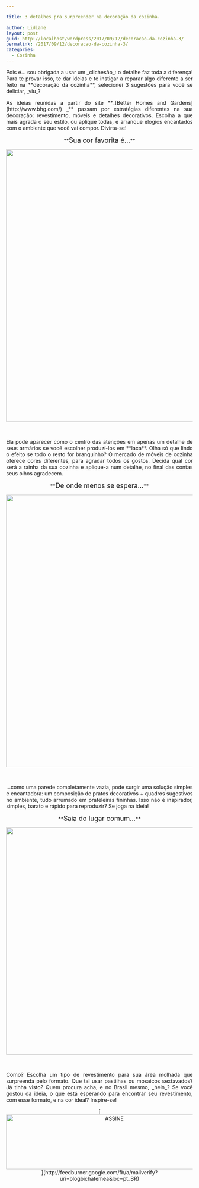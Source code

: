 ```yaml
---

title: 3 detalhes pra surpreender na decoração da cozinha.

author: Lidiane
layout: post
guid: http://localhost/wordpress/2017/09/12/decoracao-da-cozinha-3/
permalink: /2017/09/12/decoracao-da-cozinha-3/
categories:
  - Cozinha
---
```

<p style="text-align: justify;">
  Pois é… sou obrigada a usar um _clichesão_: o detalhe faz toda a diferença! Para te provar isso, te dar ideias e te instigar a reparar algo diferente a ser feito na **decoração da cozinha**, selecionei 3 sugestões para você se deliciar, _viu_?
</p>

<p style="text-align: justify;" align="justify">
  As ideias reunidas a partir do site **_[Better Homes and Gardens](http://www.bhg.com/) _** passam por estratégias diferentes na sua decoração: revestimento, móveis e detalhes decorativos. Escolha a que mais agrada o seu estilo, ou aplique todas, e arranque elogios encantados com o ambiente que você vai compor. Divirta-se!
</p>

<!--more-->

<p align="center">
  **<span style="font-size: large;">Sua cor favorita é…</span>**
</p>

<p align="center">
  <a href="http://www.decoracaodacasa.com/?attachment_id=1733" rel="attachment wp-att-1733"><img class="alignnone size-full wp-image-1733" title="DECORACAO-COZINHA-ARMARIO-LACA" src="http://www.decoracaodacasa.com/blog/wp-content/uploads/2012/10/DECORACAO-COZINHA-ARMARIO-LACA.jpg" alt="" width="550" height="733" /></a>
</p>

&nbsp;

<p align="justify">
  Ela pode aparecer como o centro das atenções em apenas um detalhe de seus armários se você escolher produzí-los em **laca**. Olha só que lindo o efeito se todo o resto for branquinho? O mercado de móveis de cozinha oferece cores diferentes, para agradar todos os gostos. Decida qual cor será a rainha da sua cozinha e aplique-a num detalhe, no final das contas seus olhos agradecem.
</p>

<p align="center">
  **<span style="font-size: large;">De onde menos se espera…</span>**
</p>

<p align="center">
  <a href="http://www.decoracaodacasa.com/?attachment_id=1736" rel="attachment wp-att-1736"><img class="alignnone size-full wp-image-1736" title="DECORACAO-PAREDE-COZINHA" src="http://www.decoracaodacasa.com/blog/wp-content/uploads/2012/10/DECORACAO-PAREDE-COZINHA.jpg" alt="" width="550" height="733" /></a>
</p>

&nbsp;

<p align="justify">
  …como uma parede completamente vazia, pode surgir uma solução simples e encantadora: um composição de pratos decorativos + quadros sugestivos no ambiente, tudo arrumado em prateleiras fininhas. Isso não é inspirador, simples, barato e rápido para reproduzir? Se joga na ideia!
</p>

<p align="center">
  **<span style="font-size: large;">Saia do lugar comum…</span>**
</p>

<p align="center">
  <a href="http://www.decoracaodacasa.com/?attachment_id=1737" rel="attachment wp-att-1737"><img class="alignnone size-full wp-image-1737" title="DECORACAO-PAREDE-COZINHA-REVESTIMENTO-MOSAICO-PASTILHA" src="http://www.decoracaodacasa.com/blog/wp-content/uploads/2012/10/DECORACAO-PAREDE-COZINHA-REVESTIMENTO-MOSAICO-PASTILHA.jpg" alt="" width="550" height="611" /></a>
</p>

&nbsp;

<p align="justify">
  Como? Escolha um tipo de revestimento para sua área molhada que surpreenda pelo formato. Que tal usar pastilhas ou mosaicos sextavados? Já tinha visto? Quem procura acha, e no Brasil mesmo, _hein_? Se você gostou da ideia, o que está esperando para encontrar seu revestimento, com esse formato, e na cor ideal? Inspire-se!
</p>

<p align="center">
  [<img class="alignnone size-full wp-image-14011" src="http://www.trololodemulher.com.br/blog/wp-content/uploads/2017/08/ASSINE.jpg" alt="ASSINE" width="568" height="147" />](http://feedburner.google.com/fb/a/mailverify?uri=blogbichafemea&loc=pt_BR) 
</p>